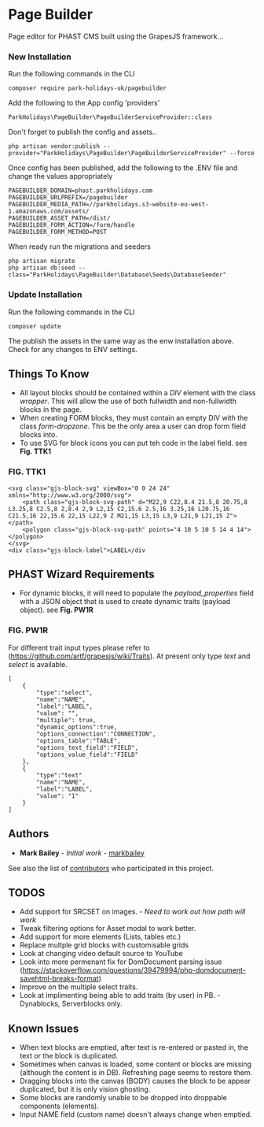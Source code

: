 # Page Builder

Page editor for PHAST CMS built using the GrapesJS framework...

### New Installation

Run the following commands in the CLI

```
composer require park-holidays-uk/pagebuilder
```

Add the following to the App config 'providers'

```
ParkHolidays\PageBuilder\PageBuilderServiceProvider::class
```

Don't forget to publish the config and assets..

```
php artisan vendor:publish --provider="ParkHolidays\PageBuilder\PageBuilderServiceProvider" --force
```

Once config has been published, add the following to the .ENV file and change the values appropriately

```
PAGEBUILDER_DOMAIN=phast.parkholidays.com
PAGEBUILDER_URLPREFIX=/pagebuilder
PAGEBUILDER_MEDIA_PATH=//parkholidays.s3-website-eu-west-1.amazonaws.com/assets/
PAGEBUILDER_ASSET_PATH=/dist/
PAGEBUILDER_FORM_ACTION=/form/handle
PAGEBUILDER_FORM_METHOD=POST
```

When ready run the migrations and seeders

```
php artisan migrate
php artisan db:seed --class="ParkHolidays\PageBuilder\Database\Seeds\DatabaseSeeder"
```

### Update Installation

Run the following commands in the CLI

```
composer update
```

The publish the assets in the same way as the enw installation above.
Check for any changes to ENV settings.

## Things To Know

* All layout blocks should be contained within a *DIV* element with the class *wrapper*. This will allow the use of both fullwidth and non-fullwidth blocks in the page.
* When creating FORM blocks, they must contain an empty DIV with the class *form-dropzone*. This be the only area a user can drop form field blocks into.
* To use SVG for block icons you can put teh code in the label field. see **Fig. TTK1**

### FIG. TTK1

```
<svg class="gjs-block-svg" viewBox="0 0 24 24" xmlns="http://www.w3.org/2000/svg">
    <path class="gjs-block-svg-path" d="M22,9 C22,8.4 21.5,8 20.75,8 L3.25,8 C2.5,8 2,8.4 2,9 L2,15 C2,15.6 2.5,16 3.25,16 L20.75,16 C21.5,16 22,15.6 22,15 L22,9 Z M21,15 L3,15 L3,9 L21,9 L21,15 Z"></path>
    <polygon class="gjs-block-svg-path" points="4 10 5 10 5 14 4 14"></polygon>
</svg>
<div class="gjs-block-label">LABEL</div
```

## PHAST Wizard Requirements

* For dynamic blocks, it will need to populate the *payload_properties* field with a JSON object that is used to create dynamic traits (payload object). see **Fig. PW1R**

### FIG. PW1R
For different trait input types please refer to (https://github.com/artf/grapesjs/wiki/Traits).
At present only type *text* and *select* is available.
```
[
    {
        "type":"select",
        "name":"NAME",
        "label":"LABEL", 
        "value": "", 
        "multiple": true,
        "dynamic_options":true, 
        "options_connection":"CONNECTION",
        "options_table":"TABLE",
        "options_text_field":"FIELD",
        "options_value_field":"FIELD"
    },
    {
        "type":"text"
        "name":"NAME", 
        "label":"LABEL",
        "value": "1"
    }
]
```

## Authors

* **Mark Bailey** - *Initial work* - [markbailey](https://github.com/markbailey)

See also the list of [contributors](https://github.com/park-holidays-uk/pagebuilder/contributors) who participated in this project.

## TODOS

* Add support for SRCSET on images. - *Need to work out how path will work*
* Tweak filtering options for Asset modal to work better.
* Add support for more elements (Lists, tables etc.)
* Replace multple grid blocks with customisable grids
* Look at changing video default source to YouTube
* Look into more permenant fix for DomDocument parsing issue (https://stackoverflow.com/questions/39479994/php-domdocument-savehtml-breaks-format)
* Improve on the multiple select traits.
* Look at implimenting being able to add traits (by user) in PB. - Dynablocks, Serverblocks only.

## Known Issues

* When text blocks are emptied, after text is re-entered or pasted in, the text or the block is duplicated.
* Sometimes when canvas is loaded, some content or blocks are missing (although the content is in DB). Refreshing page seems to restore them.
* Dragging blocks into the canvas (BODY) causes the block to be appear duplicated, but it is only vision ghosting.
* Some blocks are randomly unable to be dropped into droppable components (elements).
* Input NAME field (custom name) doesn't always change when emptied.